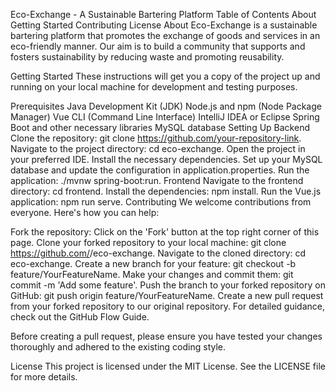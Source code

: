 Eco-Exchange - A Sustainable Bartering Platform
Table of Contents
About
Getting Started
Contributing
License
About <a name = "about"></a>
Eco-Exchange is a sustainable bartering platform that promotes the exchange of goods and services in an eco-friendly manner. Our aim is to build a community that supports and fosters sustainability by reducing waste and promoting reusability.

Getting Started <a name = "getting-started"></a>
These instructions will get you a copy of the project up and running on your local machine for development and testing purposes.

Prerequisites
Java Development Kit (JDK)
Node.js and npm (Node Package Manager)
Vue CLI (Command Line Interface)
IntelliJ IDEA or Eclipse
Spring Boot and other necessary libraries
MySQL database
Setting Up
Backend
Clone the repository: git clone https://github.com/your-repository-link.
Navigate to the project directory: cd eco-exchange.
Open the project in your preferred IDE.
Install the necessary dependencies.
Set up your MySQL database and update the configuration in application.properties.
Run the application: ./mvnw spring-boot:run.
Frontend
Navigate to the frontend directory: cd frontend.
Install the dependencies: npm install.
Run the Vue.js application: npm run serve.
Contributing <a name = "contributing"></a>
We welcome contributions from everyone. Here's how you can help:

Fork the repository: Click on the 'Fork' button at the top right corner of this page.
Clone your forked repository to your local machine: git clone https://github.com/<Your-GitHub-Username>/eco-exchange.
Navigate to the cloned directory: cd eco-exchange.
Create a new branch for your feature: git checkout -b feature/YourFeatureName.
Make your changes and commit them: git commit -m 'Add some feature'.
Push the branch to your forked repository on GitHub: git push origin feature/YourFeatureName.
Create a new pull request from your forked repository to our original repository.
For detailed guidance, check out the GitHub Flow Guide.

Before creating a pull request, please ensure you have tested your changes thoroughly and adhered to the existing coding style.

License <a name = "license"></a>
This project is licensed under the MIT License. See the LICENSE file for more details.

